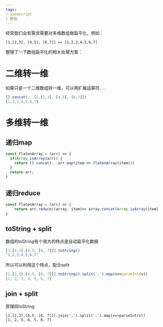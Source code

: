 ```yaml
---
tags: 
- javascript
- 数组
---
```

经常我们会有需求需要对多维数组做扁平化，例如：

```​​javascript
[1,[2,3], [4,5], [6,7]] => [1,2,3,4,5,6,7]
```

整理了一下数组扁平化的相关处理方案：

# 二维转一维

如果只是一个二维数组转一维，可以用扩展运算符`...`

```javascript
[].concat(...[1,[2,3], [4,5], [6,7]])
[1,2,3,4,5,6,7]
```



# 多维转一维

## 递归map

```javascript
const flatenArray = (arr) => {
  if(Array.isArray(arr)) {
    return [].concat(...arr.map(item => flatenArray(item)))
  }
  return arr;
}
```

## 递归reduce

```javascript
const flatenArray = (arr) => {
    return arr.reduce((array, item)=> array.concat(Array.isArray(item) ? flatenArray(item) : item), []);
}
```

## toString + split

数组的toString有个很大的特点是自动扁平化数据

```javascript
[1,[2,3],[4,5, [6, 7]]].toString()
"1,2,3,4,5,6,7"
```

所以可以利用这个特点，配合split

```javascript
[1,[2,3],[4,5, [6, 7]]].toString().split(',').map(v=>parseInt(v))
[1, 2, 3, 4, 5, 6, 7]
```

## join + split

原理同toString

```
[1,[2,3],[4,5, [6, 7]]].join(',').split(',').map(v=>parseInt(v))
[1, 2, 3, 4, 5, 6, 7]
```

